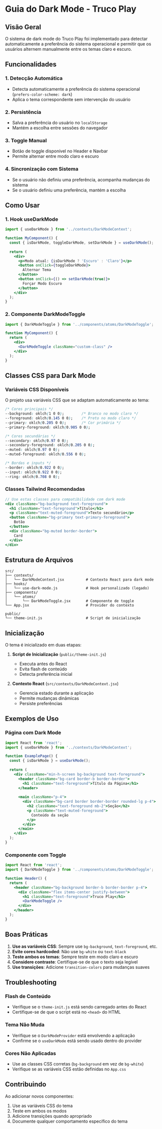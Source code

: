 # Guia do Dark Mode - Truco Play

## Visão Geral

O sistema de dark mode do Truco Play foi implementado para detectar automaticamente a preferência do sistema operacional e permitir que os usuários alternem manualmente entre os temas claro e escuro.

## Funcionalidades

### 1. Detecção Automática
- Detecta automaticamente a preferência do sistema operacional (`prefers-color-scheme: dark`)
- Aplica o tema correspondente sem intervenção do usuário

### 2. Persistência
- Salva a preferência do usuário no `localStorage`
- Mantém a escolha entre sessões do navegador

### 3. Toggle Manual
- Botão de toggle disponível no Header e Navbar
- Permite alternar entre modo claro e escuro

### 4. Sincronização com Sistema
- Se o usuário não definiu uma preferência, acompanha mudanças do sistema
- Se o usuário definiu uma preferência, mantém a escolha

## Como Usar

### 1. Hook useDarkMode

```jsx
import { useDarkMode } from '../contexts/DarkModeContext';

function MyComponent() {
  const { isDarkMode, toggleDarkMode, setDarkMode } = useDarkMode();
  
  return (
    <div>
      <p>Modo atual: {isDarkMode ? 'Escuro' : 'Claro'}</p>
      <button onClick={toggleDarkMode}>
        Alternar Tema
      </button>
      <button onClick={() => setDarkMode(true)}>
        Forçar Modo Escuro
      </button>
    </div>
  );
}
```

### 2. Componente DarkModeToggle

```jsx
import { DarkModeToggle } from '../components/atoms/DarkModeToggle';

function MyComponent() {
  return (
    <div>
      <DarkModeToggle className="custom-class" />
    </div>
  );
}
```

## Classes CSS para Dark Mode

### Variáveis CSS Disponíveis

O projeto usa variáveis CSS que se adaptam automaticamente ao tema:

```css
/* Cores principais */
--background: oklch(1 0 0);        /* Branco no modo claro */
--foreground: oklch(0.145 0 0);    /* Preto no modo claro */
--primary: oklch(0.205 0 0);       /* Cor primária */
--primary-foreground: oklch(0.985 0 0);

/* Cores secundárias */
--secondary: oklch(0.97 0 0);
--secondary-foreground: oklch(0.205 0 0);
--muted: oklch(0.97 0 0);
--muted-foreground: oklch(0.556 0 0);

/* Bordas e inputs */
--border: oklch(0.922 0 0);
--input: oklch(0.922 0 0);
--ring: oklch(0.708 0 0);
```

### Classes Tailwind Recomendadas

```jsx
// Use estas classes para compatibilidade com dark mode
<div className="bg-background text-foreground">
  <h1 className="text-foreground">Título</h1>
  <p className="text-muted-foreground">Texto secundário</p>
  <button className="bg-primary text-primary-foreground">
    Botão
  </button>
  <div className="bg-muted border-border">
    Card
  </div>
</div>
```

## Estrutura de Arquivos

```
src/
├── contexts/
│   └── DarkModeContext.jsx          # Contexto React para dark mode
├── hooks/
│   └── use-dark-mode.js             # Hook personalizado (legado)
├── components/
│   └── atoms/
│       └── DarkModeToggle.jsx       # Componente de toggle
└── App.jsx                          # Provider do contexto

public/
└── theme-init.js                    # Script de inicialização
```

## Inicialização

O tema é inicializado em duas etapas:

1. **Script de Inicialização** (`public/theme-init.js`)
   - Executa antes do React
   - Evita flash de conteúdo
   - Detecta preferência inicial

2. **Contexto React** (`src/contexts/DarkModeContext.jsx`)
   - Gerencia estado durante a aplicação
   - Permite mudanças dinâmicas
   - Persiste preferências

## Exemplos de Uso

### Página com Dark Mode

```jsx
import React from 'react';
import { useDarkMode } from '../contexts/DarkModeContext';

function ExamplePage() {
  const { isDarkMode } = useDarkMode();
  
  return (
    <div className="min-h-screen bg-background text-foreground">
      <header className="bg-card border-b border-border">
        <h1 className="text-foreground">Título da Página</h1>
      </header>
      
      <main className="p-4">
        <div className="bg-card border border-border rounded-lg p-4">
          <h2 className="text-foreground mb-2">Seção</h2>
          <p className="text-muted-foreground">
            Conteúdo da seção
          </p>
        </div>
      </main>
    </div>
  );
}
```

### Componente com Toggle

```jsx
import React from 'react';
import { DarkModeToggle } from '../components/atoms/DarkModeToggle';

function Header() {
  return (
    <header className="bg-background border-b border-border p-4">
      <div className="flex items-center justify-between">
        <h1 className="text-foreground">Truco Play</h1>
        <DarkModeToggle />
      </div>
    </header>
  );
}
```

## Boas Práticas

1. **Use as variáveis CSS**: Sempre use `bg-background`, `text-foreground`, etc.
2. **Evite cores hardcoded**: Não use `bg-white` ou `text-black`
3. **Teste ambos os temas**: Sempre teste em modo claro e escuro
4. **Considere contraste**: Certifique-se de que o texto seja legível
5. **Use transições**: Adicione `transition-colors` para mudanças suaves

## Troubleshooting

### Flash de Conteúdo
- Verifique se o `theme-init.js` está sendo carregado antes do React
- Certifique-se de que o script está no `<head>` do HTML

### Tema Não Muda
- Verifique se o `DarkModeProvider` está envolvendo a aplicação
- Confirme se o `useDarkMode` está sendo usado dentro do provider

### Cores Não Aplicadas
- Use as classes CSS corretas (`bg-background` em vez de `bg-white`)
- Verifique se as variáveis CSS estão definidas no `App.css`

## Contribuindo

Ao adicionar novos componentes:

1. Use as variáveis CSS do tema
2. Teste em ambos os modos
3. Adicione transições quando apropriado
4. Documente qualquer comportamento específico do tema 
